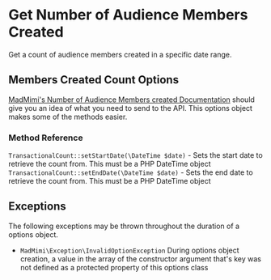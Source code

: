 # Get Number of Audience Members Created

Get a count of audience members created in a specific date range.

## Members Created Count Options

[MadMimi's Number of Audience Members created Documentation](https://madmimi.com/developer/statistics-api-methods) should give you an idea
of what you need to send to the API.  This options object makes some of the methods easier.

### Method Reference

`TransactionalCount::setStartDate(\DateTime $date)` - Sets the start date to retrieve the count from.  This must be a PHP DateTime object
`TransactionalCount::setEndDate(\DateTime $date)` - Sets the end date to retrieve the count from.  This must be a PHP DateTime object

## Exceptions

The following exceptions may be thrown throughout the duration of a options object.  

- `MadMimi\Exception\InvalidOptionException` During options object creation, a value in the array of the constructor argument that's key was not defined as a protected property of this options class
